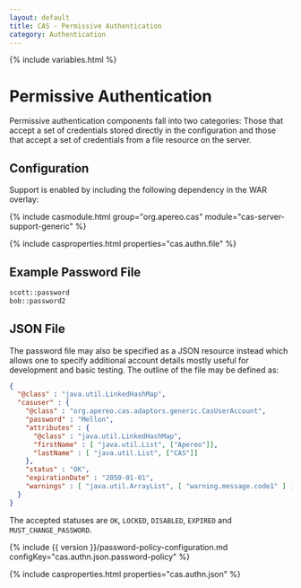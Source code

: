 ```yaml
---
layout: default
title: CAS - Permissive Authentication
category: Authentication
---
```

{% include variables.html %}


# Permissive Authentication

Permissive authentication components fall into two categories: Those that accept a set of credentials 
stored directly in the configuration and those that accept a set of credentials from a file resource on the server.

## Configuration

Support is enabled by including the following dependency in the WAR overlay:

{% include casmodule.html group="org.apereo.cas" module="cas-server-support-generic" %}

{% include casproperties.html properties="cas.authn.file" %}

## Example Password File

```bash
scott::password
bob::password2
```


## JSON File

The password file may also be specified as a JSON resource instead which allows one to 
specify additional account details mostly useful for development and basic testing. The outline of the file may be defined as:

```json
{
  "@class" : "java.util.LinkedHashMap",
  "casuser" : {
    "@class" : "org.apereo.cas.adaptors.generic.CasUserAccount",
    "password" : "Mellon",
    "attributes" : {
      "@class" : "java.util.LinkedHashMap",
      "firstName" : [ "java.util.List", ["Apereo"]],
      "lastName" : [ "java.util.List", ["CAS"]]
    },
    "status" : "OK",
    "expirationDate" : "2050-01-01",
    "warnings" : [ "java.util.ArrayList", [ "warning.message.code1" ] ]
  }
}
```

The accepted statuses are `OK`, `LOCKED`, `DISABLED`, `EXPIRED` and `MUST_CHANGE_PASSWORD`.

{% include {{ version }}/password-policy-configuration.md configKey="cas.authn.json.password-policy" %}

{% include casproperties.html properties="cas.authn.json"  %}
